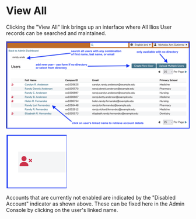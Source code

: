 # View All

Clicking the "View All" link brings up an interface where All Ilios User records can be searched and maintained.

![Search all](../images/admin_console/view_all/search_all.png)

![disabled account](../images/admin_console/view_all/disabled_icon.png)

Accounts that are currently not enabled are indicated by the "Disabled Account" indicator as shown above. These can be fixed here in the Admin Console by clicking on the user's linked name.



 

